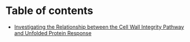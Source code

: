# Table of contents

* [Investigating the Relationship between the Cell Wall Integrity Pathway and Unfolded Protein Response](README.md)
